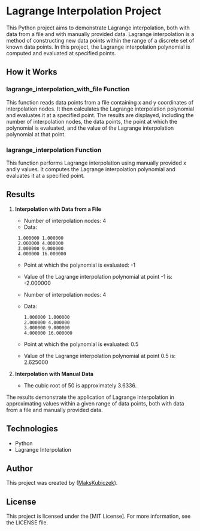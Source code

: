 # Lagrange Interpolation Project

This Python project aims to demonstrate Lagrange interpolation, both with data from a file and with manually provided data. Lagrange interpolation is a method of constructing new data points within the range of a discrete set of known data points. In this project, the Lagrange interpolation polynomial is computed and evaluated at specified points.

## How it Works

### lagrange_interpolation_with_file Function

This function reads data points from a file containing x and y coordinates of interpolation nodes. It then calculates the Lagrange interpolation polynomial and evaluates it at a specified point. The results are displayed, including the number of interpolation nodes, the data points, the point at which the polynomial is evaluated, and the value of the Lagrange interpolation polynomial at that point.

### lagrange_interpolation Function

This function performs Lagrange interpolation using manually provided x and y values. It computes the Lagrange interpolation polynomial and evaluates it at a specified point.

## Results

1. **Interpolation with Data from a File**
   - Number of interpolation nodes: 4
   - Data:

    ```
     1.000000 1.000000
     2.000000 4.000000
     3.000000 9.000000
     4.000000 16.000000
    ```
   - Point at which the polynomial is evaluated: -1
   - Value of the Lagrange interpolation polynomial at point -1 is: -2.000000

   - Number of interpolation nodes: 4
   - Data:
     ```
     1.000000 1.000000
     2.000000 4.000000
     3.000000 9.000000
     4.000000 16.000000
     ```
   - Point at which the polynomial is evaluated: 0.5
   - Value of the Lagrange interpolation polynomial at point 0.5 is: 2.625000

2. **Interpolation with Manual Data**
   - The cubic root of 50 is approximately 3.6336.

The results demonstrate the application of Lagrange interpolation in approximating values within a given range of data points, both with data from a file and manually provided data.

## Technologies

- Python
- Lagrange Interpolation

## Author

This project was created by ([MaksKubiczek](https://github.com/MaksKubiczek)).

## License

This project is licensed under the [MIT License]. For more information, see the LICENSE file.